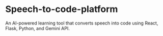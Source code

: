 # Speech-to-code-platform
An AI-powered learning tool that converts speech into code using React, Flask, Python, and Gemini API.
